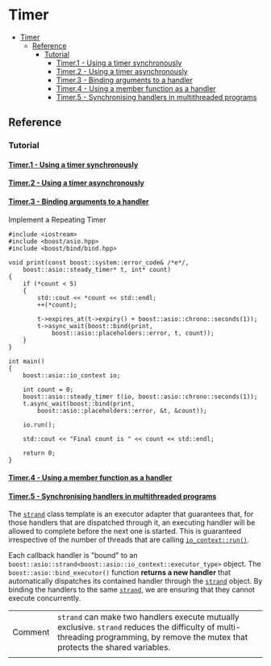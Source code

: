 # Timer

- [Timer](#timer)
  - [Reference](#reference)
    - [Tutorial](#tutorial)
      - [Timer.1 - Using a timer synchronously](#timer1---using-a-timer-synchronously)
      - [Timer.2 - Using a timer asynchronously](#timer2---using-a-timer-asynchronously)
      - [Timer.3 - Binding arguments to a handler](#timer3---binding-arguments-to-a-handler)
      - [Timer.4 - Using a member function as a handler](#timer4---using-a-member-function-as-a-handler)
      - [Timer.5 - Synchronising handlers in multithreaded programs](#timer5---synchronising-handlers-in-multithreaded-programs)

## Reference

### Tutorial

#### [Timer.1 - Using a timer synchronously](https://www.boost.org/doc/libs/1_73_0/doc/html/boost_asio/tutorial/tuttimer1.html)

#### [Timer.2 - Using a timer asynchronously](https://www.boost.org/doc/libs/1_73_0/doc/html/boost_asio/tutorial/tuttimer2.html)

#### [Timer.3 - Binding arguments to a handler](https://www.boost.org/doc/libs/1_73_0/doc/html/boost_asio/tutorial/tuttimer3.html)

Implement a Repeating Timer

    #include <iostream>
    #include <boost/asio.hpp>
    #include <boost/bind/bind.hpp>
    
    void print(const boost::system::error_code& /*e*/,
        boost::asio::steady_timer* t, int* count)
    {
        if (*count < 5)
        {
            std::cout << *count << std::endl;
            ++(*count);
    
            t->expires_at(t->expiry() + boost::asio::chrono::seconds(1));
            t->async_wait(boost::bind(print,
                boost::asio::placeholders::error, t, count));
        }
    }
    
    int main()
    {
        boost::asio::io_context io;
    
        int count = 0;
        boost::asio::steady_timer t(io, boost::asio::chrono::seconds(1));
        t.async_wait(boost::bind(print,
            boost::asio::placeholders::error, &t, &count));
    
        io.run();
    
        std::cout << "Final count is " << count << std::endl;
    
        return 0;
    }

#### [Timer.4 - Using a member function as a handler](https://www.boost.org/doc/libs/1_73_0/doc/html/boost_asio/tutorial/tuttimer4.html)

#### [Timer.5 - Synchronising handlers in multithreaded programs](https://www.boost.org/doc/libs/1_73_0/doc/html/boost_asio/tutorial/tuttimer5.html)

The [`strand`](https://www.boost.org/doc/libs/1_73_0/doc/html/boost_asio/reference/strand.html) class template is an executor adapter that guarantees that, for those handlers that are dispatched through it, an executing handler will be allowed to complete before the next one is started. This is guaranteed irrespective of the number of threads that are calling [`io_context::run()`](https://www.boost.org/doc/libs/1_73_0/doc/html/boost_asio/reference/io_context/run.html).

Each callback handler is "bound" to an `boost::asio::strand<boost::asio::io_context::executor_type>` object. The `boost::asio::bind_executor()` function **returns a new handler** that automatically dispatches its contained handler through the [`strand`](https://www.boost.org/doc/libs/1_73_0/doc/html/boost_asio/reference/strand.html) object. By binding the handlers to the same [`strand`](https://www.boost.org/doc/libs/1_73_0/doc/html/boost_asio/reference/strand.html), we are ensuring that they cannot execute concurrently.

|||
|-|-|
Comment| `strand` can make two handlers execute mutually exclusive. `strand` reduces the difficulty of multi-threading programming, by remove the mutex that protects the shared variables.
|||
